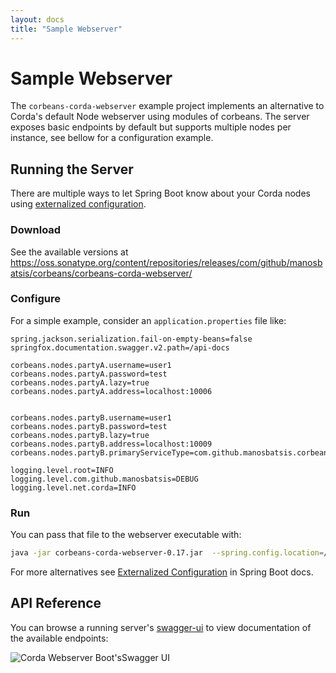 ```yaml
---
layout: docs
title: "Sample Webserver"
---
```


# Sample Webserver


The `corbeans-corda-webserver` example project implements an alternative to Corda's default
Node webserver using modules of corbeans. The server exposes basic endpoints by default but supports multiple nodes
per instance, see bellow for a configuration example.

## Running the Server

There are multiple ways to let Spring Boot know about your Corda nodes using 
[externalized configuration](https://docs.spring.io/spring-boot/docs/current/reference/html/boot-features-external-config.html). 

### Download 

See the available versions at https://oss.sonatype.org/content/repositories/releases/com/github/manosbatsis/corbeans/corbeans-corda-webserver/

### Configure

For a simple example, consider an `application.properties` file like:

```properties
spring.jackson.serialization.fail-on-empty-beans=false
springfox.documentation.swagger.v2.path=/api-docs

corbeans.nodes.partyA.username=user1
corbeans.nodes.partyA.password=test
corbeans.nodes.partyA.lazy=true
corbeans.nodes.partyA.address=localhost:10006


corbeans.nodes.partyB.username=user1
corbeans.nodes.partyB.password=test
corbeans.nodes.partyB.lazy=true
corbeans.nodes.partyB.address=localhost:10009
corbeans.nodes.partyB.primaryServiceType=com.github.manosbatsis.corbeans.corda.webserver.components.SampleCustomCordaNodeServiceImpl

logging.level.root=INFO
logging.level.com.github.manosbatsis=DEBUG
logging.level.net.corda=INFO
```

### Run

You can pass that file to the webserver executable with:

```bash
java -jar corbeans-corda-webserver-0.17.jar  --spring.config.location=/path/to/application.properties
```

For more alternatives see [Externalized Configuration](https://docs.spring.io/spring-boot/docs/current/reference/html/boot-features-external-config.html)
in Spring Boot docs. 


## API Reference

You can browse a running server's [swagger-ui](http://localhost:8080/swagger-ui.html) to view documentation of the 
available endpoints:

<img src="/corbeans/img/corda-webserver-spring-boot-swagger.png" alt="Corda Webserver Boot'sSwagger UI" />
